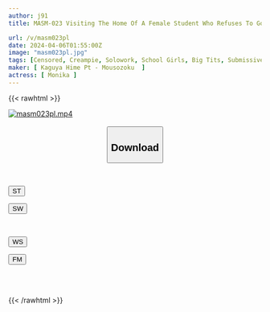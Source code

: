 ```yaml
---
author: j91
title: MASM-023 Visiting The Home Of A Female Student Who Refuses To Go To School. I Imagined Her To Be A Calm Girl, But She Was Completely Different, And Was Squeezed Out By A Cocky Sexual Monster. Hyakuninka.

url: /v/masm023pl
date: 2024-04-06T01:55:00Z
image: "masm023pl.jpg"
tags: [Censored, Creampie, Solowork, School Girls, Big Tits, Submissive Men, Bitch	]
maker: [ Kaguya Hime Pt - Mousozoku  ]
actress: [ Monika ]
---
```



{{< rawhtml >}}

<div class="video" data-videoid="7BbLgqm1AOtA0jp">
    <a href="javascript:;">
        <img src="/v/masm023pl/masm023pl.jpg" width="WIDTH" height="HEIGHT" alt="masm023pl.mp4" loading="lazy">
    </a>
</div>

<script type="text/javascript" src="https://j91.asia/asset/on-demand-st.js"></script>

<br>
  <link rel="stylesheet" href="https://j91.asia/asset/bs5.css">
  
  <center>
  <button class="btn btn-primary" type="button" data-bs-toggle="collapse" data-bs-target=".multi-collapse" aria-expanded="false" aria-controls="multiCollapseExample1 multiCollapseExample2"><h2>Download</h2></button></center>
</p>
<div class="row">
  <div class="col">
    <div class="collapse multi-collapse" id="multiCollapseExample1">
      <div class="card card-body">
	      	      <br>
<div class="buttons">  
<p><a href="https://streamtape.to/v/7BbLgqm1AOtA0jp" target="_blank"><button class="btn-hover color-3"><i class="fa fa-download"></i> ST</button></a></p>
<p><a href="https://asnwish.com/7hm6stk0e8v4" target="_blank"><button class="btn-hover color-2"><i class="fa fa-download"></i> SW</button></a></p></div>
    </div>
  </div>
</div>
  <div class="col">
    <div class="collapse multi-collapse" id="multiCollapseExample2">
      <div class="card card-body">
	      <br>
<div class="buttons">
<p><a href="https://wolfstream.tv/0efreo4bp8cd"><button class="btn-hover color-9"><i class="fa fa-download"></i> WS</button></a></p>
<p><a href="https://filemoon.sx/d/e5vbygck9l59"><button class="btn-hover color-8"><i class="fa fa-download"></i> FM</button></a></p></div>
<br><br>
      </div>
    </div>
  </div>
</div>

{{< /rawhtml >}}